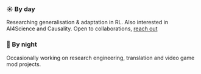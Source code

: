 ### ☀️ By day 

Researching generalisation & adaptation in RL. Also interested in AI4Science and Causality. Open to collaborations, [reach out](mailto:me@evangelos.ai)

### 🌙 By night

Occasionally working on research engineering, translation and video game mod projects.

